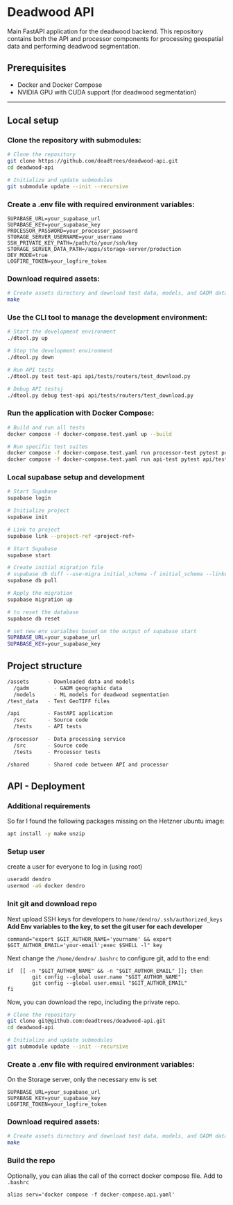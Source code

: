 # Deadwood API

Main FastAPI application for the deadwood backend. This repository contains both the API and processor components for processing geospatial data and performing deadwood segmentation.

## Prerequisites

- Docker and Docker Compose
- NVIDIA GPU with CUDA support (for deadwood segmentation)

---

## Local setup

### Clone the repository with submodules:

```bash
# Clone the repository
git clone https://github.com/deadtrees/deadwood-api.git
cd deadwood-api

# Initialize and update submodules
git submodule update --init --recursive

```

### Create a .env file with required environment variables:

```
SUPABASE_URL=your_supabase_url
SUPABASE_KEY=your_supabase_key
PROCESSOR_PASSWORD=your_processor_password
STORAGE_SERVER_USERNAME=your_username
SSH_PRIVATE_KEY_PATH=/path/to/your/ssh/key
STORAGE_SERVER_DATA_PATH=/apps/storage-server/production
DEV_MODE=true
LOGFIRE_TOKEN=your_logfire_token
```

### Download required assets:

```bash
# Create assets directory and download test data, models, and GADM data
make
```

### Use the CLI tool to manage the development environment:

```bash
# Start the development environment
./dtool.py up

# Stop the development environment
./dtool.py down

# Run API tests
./dtool.py test test-api api/tests/routers/test_download.py

# Debug API testsj
./dtool.py debug test-api api/tests/routers/test_download.py
```

### Run the application with Docker Compose:

```bash
# Build and run all tests
docker compose -f docker-compose.test.yaml up --build

# Run specific test suites
docker compose -f docker-compose.test.yaml run processor-test pytest processor/tests/
docker compose -f docker-compose.test.yaml run api-test pytest api/tests/
```

### Local supabase setup and development

```bash
# Start Supabase
supabase login

# Initialize project
supabase init

# Link to project
supabase link --project-ref <project-ref>

# Start Supabase
supabase start

# Create initial migration file
# supabase db diff --use-migra initial_schema -f initial_schema --linked
supabase db pull

# Apply the migration
supabase migration up

# to reset the database
supabase db reset

# set new env varialbes based on the output of supabase start
SUPABASE_URL=your_supabase_url
SUPABASE_KEY=your_supabase_key

```

## Project structure

```bash
/assets      - Downloaded data and models
  /gadm        - GADM geographic data
  /models      - ML models for deadwood segmentation
/test_data   - Test GeoTIFF files

/api         - FastAPI application
  /src       - Source code
  /tests     - API tests

/processor   - Data processing service
  /src       - Source code
  /tests     - Processor tests

/shared      - Shared code between API and processor
```


## API - Deployment

### Additional requirements

So far I found the following packages missing on the Hetzner ubuntu image:

```bash
apt install -y make unzip 
```

### Setup user

create a user for everyone to log in (using root)

```bash
useradd dendro
usermod -aG docker dendro
```

### Init git and download repo

Next upload SSH keys for developers to `home/dendro/.ssh/authorized_keys`
**Add Env variables to the key, to set the git user for each developer**

```
command="export $GIT_AUTHOR_NAME='yourname' && export $GIT_AUTHOR_EMAIL='your-email';exec $SHELL -l" key
```

Next change the `/home/dendro/.bashrc` to configure git, add to the end:

```
if  [[ -n "$GIT_AUTHOR_NAME" && -n "$GIT_AUTHOR_EMAIL" ]]; then
        git config --global user.name "$GIT_AUTHOR_NAME"
        git config --global user.email "$GIT_AUTHOR_EMAIL"
fi
```

Now, you can download the repo, including the private repo.

```bash
# Clone the repository
git clone git@github.com:deadtrees/deadwood-api.git
cd deadwood-api

# Initialize and update submodules
git submodule update --init --recursive
```

### Create a .env file with required environment variables:

On the Storage server, only the necessary env is set
```
SUPABASE_URL=your_supabase_url
SUPABASE_KEY=your_supabase_key
LOGFIRE_TOKEN=your_logfire_token
```

### Download required assets:

```bash
# Create assets directory and download test data, models, and GADM data
make
```

### Build the repo

Optionally, you can alias the call of the correct docker compose file. Add to `.bashrc`

```
alias serv='docker compose -f docker-compose.api.yaml'
```
